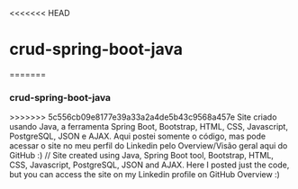 <<<<<<< HEAD
# crud-spring-boot-java
=======
<h3> crud-spring-boot-java </h3>
>>>>>>> 5c556cb09e8177e39a33a2a4de5b43c9568a457e
Site criado usando Java, a ferramenta Spring Boot, Bootstrap, HTML, CSS, Javascript, PostgreSQL, JSON e AJAX. Aqui postei somente o código, mas pode acessar o site no meu perfil do Linkedin pelo Overview/Visão geral aqui do GitHub :) //
Site created using Java, Spring Boot tool, Bootstrap, HTML, CSS, Javascript, PostgreSQL, JSON and AJAX. Here I posted just the code, but you can access the site on my Linkedin profile on GitHub Overview :)

